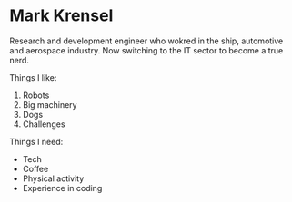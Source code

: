 # Mark Krensel

Research and development engineer who wokred in the ship, automotive and aerospace industry. Now switching to the IT sector to become a true nerd.

Things I like:
1. Robots
2. Big machinery
3. Dogs
4. Challenges

Things I need:
- Tech
- Coffee
- Physical activity
- Experience in coding
